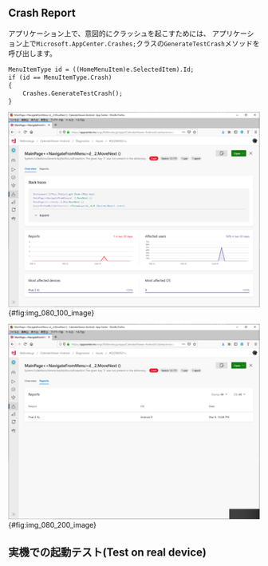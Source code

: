 

## Crash Report

アプリケーション上で、意図的にクラッシュを起こすためには、
アプリケーション上で`Microsoft.AppCenter.Crashes;`クラスの`GenerateTestCrash`メソッドを呼び出します。

```
MenuItemType id = ((HomeMenuItem)e.SelectedItem).Id;
if (id == MenuItemType.Crash)
{
    Crashes.GenerateTestCrash();
}
```

![メニュバー](img/080/img-080-100.png){#fig:img_080_100_image}

![メニュバー](img/080/img-080-200.png){#fig:img_080_200_image}

## 実機での起動テスト(Test on real device)

